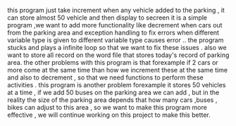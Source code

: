 this program just take increment when any vehicle added to the parking , it can store almost 50 vehicle and then display to secreen it is a simple program ,we want to add more functionality like decrement when cars out from the parking area and exception handling to fix errors when different variable type is given to different variable type causes error .. the program stucks and plays a infinite loop so that we want to fix these issues . also we want to store all record on the word file that stores today's record of parking area.
the other problems with this program is that forexample if 2 cars or more come at the same time than how we increment these at the same time and also to decrement , so that we need functions to perform these activities .
this program is another problem forexample it stores 50 vehicles at a time , if we add 50 buses on the parking area we can add , but in the reality the size of the parking area depends that how many cars ,buses , bikes can adjust to this area , so we want to make this program more effective , we will continue working on this project to make this better.
